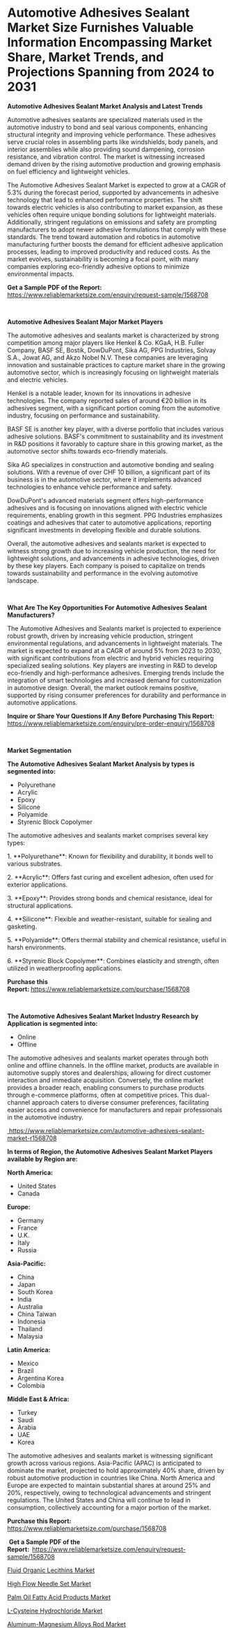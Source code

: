 <p><h1>Automotive Adhesives Sealant Market Size Furnishes Valuable Information Encompassing Market Share, Market Trends, and Projections Spanning from 2024 to 2031</h1></p><p><strong>Automotive Adhesives Sealant Market Analysis and Latest Trends</strong></p>
<p><p>Automotive adhesives sealants are specialized materials used in the automotive industry to bond and seal various components, enhancing structural integrity and improving vehicle performance. These adhesives serve crucial roles in assembling parts like windshields, body panels, and interior assemblies while also providing sound dampening, corrosion resistance, and vibration control. The market is witnessing increased demand driven by the rising automotive production and growing emphasis on fuel efficiency and lightweight vehicles.</p><p>The Automotive Adhesives Sealant Market is expected to grow at a CAGR of 5.3% during the forecast period, supported by advancements in adhesive technology that lead to enhanced performance properties. The shift towards electric vehicles is also contributing to market expansion, as these vehicles often require unique bonding solutions for lightweight materials. Additionally, stringent regulations on emissions and safety are prompting manufacturers to adopt newer adhesive formulations that comply with these standards. The trend toward automation and robotics in automotive manufacturing further boosts the demand for efficient adhesive application processes, leading to improved productivity and reduced costs. As the market evolves, sustainability is becoming a focal point, with many companies exploring eco-friendly adhesive options to minimize environmental impacts.</p></p>
<p><strong>Get a Sample PDF of the Report:&nbsp;</strong> <a href="https://www.reliablemarketsize.com/enquiry/request-sample/1568708?utm_campaign=1737&utm_medium=2&utm_source=Github&utm_content=ia&utm_term=14102024&utm_id=automotive-adhesives-sealant">https://www.reliablemarketsize.com/enquiry/request-sample/1568708</a></p>
<p>&nbsp;</p>
<p><strong>Automotive Adhesives Sealant Major Market Players</strong></p>
<p><p>The automotive adhesives and sealants market is characterized by strong competition among major players like Henkel & Co. KGaA, H.B. Fuller Company, BASF SE, Bostik, DowDuPont, Sika AG, PPG Industries, Solvay S.A., Jowat AG, and Akzo Nobel N.V. These companies are leveraging innovation and sustainable practices to capture market share in the growing automotive sector, which is increasingly focusing on lightweight materials and electric vehicles.</p><p>Henkel is a notable leader, known for its innovations in adhesive technologies. The company reported sales of around €20 billion in its adhesives segment, with a significant portion coming from the automotive industry, focusing on performance and sustainability.</p><p>BASF SE is another key player, with a diverse portfolio that includes various adhesive solutions. BASF's commitment to sustainability and its investment in R&D positions it favorably to capture share in this growing market, as the automotive sector shifts towards eco-friendly materials.</p><p>Sika AG specializes in construction and automotive bonding and sealing solutions. With a revenue of over CHF 10 billion, a significant part of its business is in the automotive sector, where it implements advanced technologies to enhance vehicle performance and safety.</p><p>DowDuPont's advanced materials segment offers high-performance adhesives and is focusing on innovations aligned with electric vehicle requirements, enabling growth in this segment. PPG Industries emphasizes coatings and adhesives that cater to automotive applications, reporting significant investments in developing flexible and durable solutions.</p><p>Overall, the automotive adhesives and sealants market is expected to witness strong growth due to increasing vehicle production, the need for lightweight solutions, and advancements in adhesive technologies, driven by these key players. Each company is poised to capitalize on trends towards sustainability and performance in the evolving automotive landscape.</p></p>
<p>&nbsp;</p>
<p><strong>What Are The Key Opportunities For Automotive Adhesives Sealant Manufacturers?</strong></p>
<p><p>The Automotive Adhesives and Sealants market is projected to experience robust growth, driven by increasing vehicle production, stringent environmental regulations, and advancements in lightweight materials. The market is expected to expand at a CAGR of around 5% from 2023 to 2030, with significant contributions from electric and hybrid vehicles requiring specialized sealing solutions. Key players are investing in R&D to develop eco-friendly and high-performance adhesives. Emerging trends include the integration of smart technologies and increased demand for customization in automotive design. Overall, the market outlook remains positive, supported by rising consumer preferences for durability and performance in automotive applications.</p></p>
<p><strong>Inquire or Share Your Questions If Any Before Purchasing This Report:</strong> <a href="https://www.reliablemarketsize.com/enquiry/pre-order-enquiry/1568708?utm_campaign=1737&utm_medium=2&utm_source=Github&utm_content=ia&utm_term=14102024&utm_id=automotive-adhesives-sealant">https://www.reliablemarketsize.com/enquiry/pre-order-enquiry/1568708</a></p>
<p>&nbsp;</p>
<p><strong>Market Segmentation</strong></p>
<p><strong>The Automotive Adhesives Sealant Market Analysis by types is segmented into:</strong></p>
<p><ul><li>Polyurethane</li><li>Acrylic</li><li>Epoxy</li><li>Silicone</li><li>Polyamide</li><li>Styrenic Block Copolymer</li></ul></p>
<p><p>The automotive adhesives and sealants market comprises several key types: </p><p>1. **Polyurethane**: Known for flexibility and durability, it bonds well to various substrates.</p><p>2. **Acrylic**: Offers fast curing and excellent adhesion, often used for exterior applications.</p><p>3. **Epoxy**: Provides strong bonds and chemical resistance, ideal for structural applications.</p><p>4. **Silicone**: Flexible and weather-resistant, suitable for sealing and gasketing.</p><p>5. **Polyamide**: Offers thermal stability and chemical resistance, useful in harsh environments.</p><p>6. **Styrenic Block Copolymer**: Combines elasticity and strength, often utilized in weatherproofing applications.</p></p>
<p><strong>Purchase this Report:&nbsp;</strong><a href="https://www.reliablemarketsize.com/purchase/1568708?utm_campaign=1737&utm_medium=2&utm_source=Github&utm_content=ia&utm_term=14102024&utm_id=automotive-adhesives-sealant">https://www.reliablemarketsize.com/purchase/1568708</a></p>
<p>&nbsp;</p>
<p><strong>The Automotive Adhesives Sealant Market Industry Research by Application is segmented into:</strong></p>
<p><ul><li>Online</li><li>Offline</li></ul></p>
<p><p>The automotive adhesives and sealants market operates through both online and offline channels. In the offline market, products are available in automotive supply stores and dealerships, allowing for direct customer interaction and immediate acquisition. Conversely, the online market provides a broader reach, enabling consumers to purchase products through e-commerce platforms, often at competitive prices. This dual-channel approach caters to diverse consumer preferences, facilitating easier access and convenience for manufacturers and repair professionals in the automotive industry.</p></p>
<p><a href="https://www.reliablemarketsize.com/automotive-adhesives-sealant-market-r1568708?utm_campaign=1737&utm_medium=2&utm_source=Github&utm_content=ia&utm_term=14102024&utm_id=automotive-adhesives-sealant">&nbsp;https://www.reliablemarketsize.com/automotive-adhesives-sealant-market-r1568708</a></p>
<p><strong>In terms of Region, the Automotive Adhesives Sealant Market Players available by Region are:</strong></p>
<p>
    <p> <strong> North America: </strong>
        <ul>
            <li>United States</li>
            <li>Canada</li>
        </ul>
        </p> 
    <p> <strong> Europe: </strong>
        <ul>
            <li>Germany</li>
            <li>France</li>
            <li>U.K.</li>
            <li>Italy</li>
            <li>Russia</li>
        </ul>
        </p> 
    <p> <strong> Asia-Pacific: </strong>
        <ul>
            <li>China</li>
            <li>Japan</li>
            <li>South Korea</li>
            <li>India</li>
            <li>Australia</li>
            <li>China Taiwan</li>
            <li>Indonesia</li>
            <li>Thailand</li>
            <li>Malaysia</li>
        </ul>
        </p> 
    <p> <strong> Latin America: </strong>
        <ul>
            <li>Mexico</li>
            <li>Brazil</li>
            <li>Argentina Korea</li>
            <li>Colombia</li>
        </ul>
        </p> 
    <p> <strong> Middle East & Africa: </strong>
        <ul>
            <li>Turkey</li>
            <li>Saudi</li>
            <li>Arabia</li>
            <li>UAE</li>
            <li>Korea</li>
        </ul>
    </p>
    </p>
<p><p>The automotive adhesives and sealants market is witnessing significant growth across various regions. Asia-Pacific (APAC) is anticipated to dominate the market, projected to hold approximately 40% share, driven by robust automotive production in countries like China. North America and Europe are expected to maintain substantial shares at around 25% and 20%, respectively, owing to technological advancements and stringent regulations. The United States and China will continue to lead in consumption, collectively accounting for a major portion of the market.</p></p>
<p><strong>Purchase this Report: </strong><a href="https://www.reliablemarketsize.com/purchase/1568708?utm_campaign=1737&utm_medium=2&utm_source=Github&utm_content=ia&utm_term=14102024&utm_id=automotive-adhesives-sealant">https://www.reliablemarketsize.com/purchase/1568708</a></p>
<p>&nbsp;<strong>Get a Sample PDF of the Report:&nbsp;&nbsp;</strong><a href="https://www.reliablemarketsize.com/enquiry/request-sample/1568708?utm_campaign=1737&utm_medium=2&utm_source=Github&utm_content=ia&utm_term=14102024&utm_id=automotive-adhesives-sealant">https://www.reliablemarketsize.com/enquiry/request-sample/1568708</a></p>
<p><strong></strong></p>
<p><p><a href="https://www.linkedin.com/pulse/fluid-organic-lecithins-market-maturity-analysis-regional-disparities-tfsqc?trk=public_post_embed_feed-article-content&utm_campaign=1737&utm_medium=2&utm_source=Github&utm_content=ia&utm_term=14102024&utm_id=automotive-adhesives-sealant">Fluid Organic Lecithins Market</a></p><p><a href="https://github.com/MariaWashington76/Market-Research-Report-List-1/blob/main/high-flow-needle-set-market.md?utm_campaign=1737&utm_medium=2&utm_source=Github&utm_content=ia&utm_term=14102024&utm_id=automotive-adhesives-sealant">High Flow Needle Set Market</a></p><p><a href="https://www.linkedin.com/pulse/palm-oil-fatty-acid-products-market-revolution-size-share-emerging-n3psc?trk=public_post_embed_feed-article-content&utm_campaign=1737&utm_medium=2&utm_source=Github&utm_content=ia&utm_term=14102024&utm_id=automotive-adhesives-sealant">Palm Oil Fatty Acid Products Market</a></p><p><a href="https://www.linkedin.com/pulse/l-cysteine-hydrochloride-market-growth-segmentation-regional-ewvrc?trk=public_post_embed_feed-article-content&utm_campaign=1737&utm_medium=2&utm_source=Github&utm_content=ia&utm_term=14102024&utm_id=automotive-adhesives-sealant">L-Cysteine Hydrochloride Market</a></p><p><a href="https://www.linkedin.com/pulse/disruption-innovation-aluminum-magnesium-alloys-rod-industry-hjfsc?trk=public_post_embed_feed-article-content&utm_campaign=1737&utm_medium=2&utm_source=Github&utm_content=ia&utm_term=14102024&utm_id=automotive-adhesives-sealant">Aluminum-Magnesium Alloys Rod Market</a></p></p>